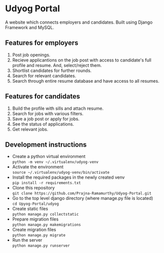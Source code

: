 # Udyog Portal
A website which connects employers and candidates. Built using Django Framework and MySQL.

## Features for employers
1) Post job openings.
2) Recieve applicantions on the job post with access to candidate's full profile and resume. And, select/reject them.
3) Shortlist candidates for further rounds.
4) Search for relevant candidates.
5) Search through entire resume database and have access to all resumes.

## Features for candidates
1) Build the profile with sills and attach resume.
2) Search for jobs with various filters.
3) Save a job post or apply for jobs.
4) See the status of applications.
5) Get relevant jobs.

## Development instructions

* Create a python virtual environment<br>
  ```python -m venv ~/.virtualenv/udyog-venv```
* Activate the environment<br>
  ```source ~/.virtualenv/udyog-venv/bin/activate```
* Install the required packages in the newly created venv<br>
  ```pip install -r requirements.txt```
* Clone this repository<br>
  ```git clone https://github.com/Prajna-Ramamurthy/Udyog-Portal.git```
* Go to the top level django directory (where manage.py file is located)<br>
  ```cd Upyog-Portal/udyog```
* Create static files<br>
  ```python manage.py collectstatic```
* Prepare migration files<br>
  ```python manage.py makemigrations```
* Create migration files<br>
  ```python manage.py migrate```
* Run the server<br>
  ```python manage.py runserver```
